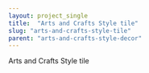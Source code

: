 ```yaml
---
layout: project_single
title:  "Arts and Crafts Style tile"
slug: "arts-and-crafts-style-tile"
parent: "arts-and-crafts-style-decor"
---
```

Arts and Crafts Style tile